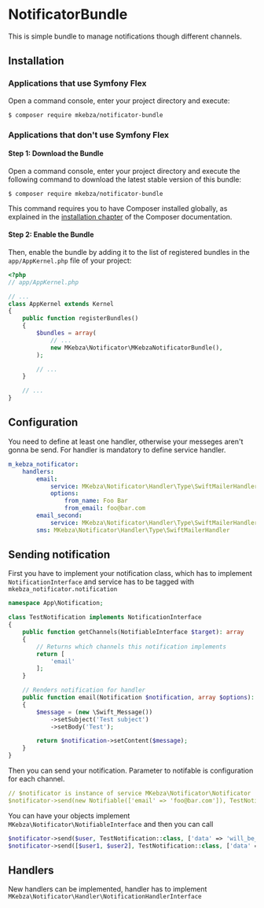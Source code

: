 # NotificatorBundle

This is simple bundle to manage notifications though different channels.

## Installation

### Applications that use Symfony Flex


Open a command console, enter your project directory and execute:

```console
$ composer require mkebza/notificator-bundle
```

### Applications that don't use Symfony Flex

#### Step 1: Download the Bundle

Open a command console, enter your project directory and execute the
following command to download the latest stable version of this bundle:

```console
$ composer require mkebza/notificator-bundle
```

This command requires you to have Composer installed globally, as explained
in the [installation chapter](https://getcomposer.org/doc/00-intro.md)
of the Composer documentation.

#### Step 2: Enable the Bundle

Then, enable the bundle by adding it to the list of registered bundles
in the `app/AppKernel.php` file of your project:

```php
<?php
// app/AppKernel.php

// ...
class AppKernel extends Kernel
{
    public function registerBundles()
    {
        $bundles = array(
            // ...
            new MKebza\Notificator\MKebzaNotificatorBundle(),
        );

        // ...
    }

    // ...
}
```

## Configuration

You need to define at least one handler, otherwise your messeges aren't 
gonna be send. For handler is mandatory to define service handler. 

```yaml
m_kebza_notificator:
    handlers:
        email:
            service: MKebza\Notificator\Handler\Type\SwiftMailerHandler
            options:
                from_name: Foo Bar
                from_email: foo@bar.com
        email_second:
            service: MKebza\Notificator\Handler\Type\SwiftMailerHandler
        sms: MKebza\Notificator\Handler\Type\SwiftMailerHandler
```

## Sending notification

First you have to implement your notification class, which has to implement 
`NotificationInterface` and service has to be tagged with `mkebza_notificator.notification`

```php
namespace App\Notification;

class TestNotification implements NotificationInterface
{
    public function getChannels(NotifiableInterface $target): array
    {
        // Returns which channels this notification implements
        return [
            'email'
        ];
    }

    // Renders notification for handler
    public function email(Notification $notification, array $options): Notification
    {
        $message = (new \Swift_Message())
            ->setSubject('Test subject')
            ->setBody('Test');

        return $notification->setContent($message);
    }
}
```

Then you can send your notification. Parameter to notifable is configuration for each channel.
```yaml
// $notificator is instance of service MKebza\Notificator\Notificator
$notificator->send(new Notifiable(['email' => 'foo@bar.com']), TestNotification::class, ['data' => 'will_be_passed']);
```

You can have your objects implement `MKebza\Notificator\NotifiableInterface` and then you can call

```php
$notificator->send($user, TestNotification::class, ['data' => 'will_be_passed']);
$notificator->send([$user1, $user2], TestNotification::class, ['data' => 'will_be_passed']);
```

## Handlers

New handlers can be implemented, handler has to implement `MKebza\Notificator\Handler\NotificationHandlerInterface`



